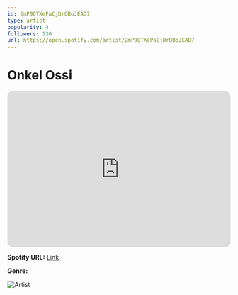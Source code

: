 ```yaml
---
id: 2mP9OTXePaCjDrQBoJEAD7
type: artist
popularity: 4
followers: 130
url: https://open.spotify.com/artist/2mP9OTXePaCjDrQBoJEAD7
---
```

# Onkel Ossi

<iframe style="border-radius:12px" src="https://open.spotify.com/embed/artist/2mP9OTXePaCjDrQBoJEAD7" width="100%" height="352" frameBorder="0" allowfullscreen="" allow="autoplay; clipboard-write; encrypted-media; fullscreen; picture-in-picture" loading="lazy"></iframe>

**Spotify URL:** [Link](https://open.spotify.com/artist/2mP9OTXePaCjDrQBoJEAD7)

**Genre:** 

![Artist](https://i.scdn.co/image/ab6761610000e5eb99b40023a645e7e2eb617f4d)
